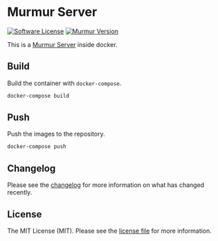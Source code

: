# Murmur Server

[![Software License][ico-license]](LICENSE.md)
[![Murmur Version][ico-version]](https://wiki.mumble.info/wiki/Main_Page)

This is a [Murmur Server](https://wiki.mumble.info/wiki/Main_Page) inside docker.

## Build

Build the container with `docker-compose`.

```bash
docker-compose build
```
 
## Push

Push the images to the repository.

```bash
docker-compose push
```
    
## Changelog

Please see the [changelog](CHANGELOG.md) for more information on what has changed recently.

## License

The MIT License (MIT). Please see the [license file](LICENSE.md) for more information.

[ico-license]: https://img.shields.io/badge/license-MIT-brightgreen.svg?style=flat-square
[ico-version]: https://img.shields.io/badge/murmur-1.3.0-brightgreen.svg?style=flat-square
